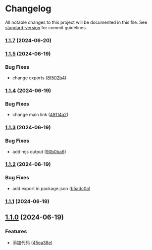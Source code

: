 # Changelog

All notable changes to this project will be documented in this file. See [standard-version](https://github.com/conventional-changelog/standard-version) for commit guidelines.

### [1.1.7](https://github.com/tedming9527/typeof/compare/v1.1.5...v1.1.7) (2024-06-20)

### [1.1.5](https://github.com/tedming9527/typeof/compare/v1.1.4...v1.1.5) (2024-06-19)


### Bug Fixes

* change exports ([8f502b4](https://github.com/tedming9527/typeof/commit/8f502b4b124df9b312b45a417f1b0b699adb27b5))

### [1.1.4](https://github.com/tedming9527/typeof/compare/v1.1.3...v1.1.4) (2024-06-19)


### Bug Fixes

* change main link ([49114a2](https://github.com/tedming9527/typeof/commit/49114a2a08de127744084e8695058e5e4c46441d))

### [1.1.3](https://github.com/tedming9527/typeof/compare/v1.1.2...v1.1.3) (2024-06-19)


### Bug Fixes

* add mjs output ([90b0ba6](https://github.com/tedming9527/typeof/commit/90b0ba6297feaeab835219dcfcd38994448ba08a))

### [1.1.2](https://github.com/tedming9527/typeof/compare/v1.1.1...v1.1.2) (2024-06-19)


### Bug Fixes

* add export in package.json ([b5adc0a](https://github.com/tedming9527/typeof/commit/b5adc0a79a72a15b744602fd48d28e9aafc0582e))

### [1.1.1](https://github.com/tedming9527/typeof/compare/v1.1.0...v1.1.1) (2024-06-19)

## [1.1.0](https://github.com/tedming9527/typeof/compare/v0.1.1...v1.1.0) (2024-06-19)


### Features

* 添加代码 ([45ea38e](https://github.com/tedming9527/typeof/commit/45ea38e848da665570093b5395bbdf8a41b247dc))
